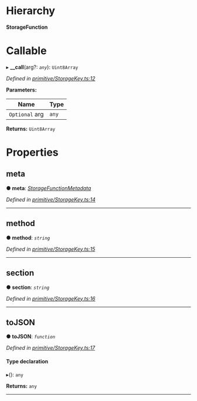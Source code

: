 

# Hierarchy

**StorageFunction**

# Callable
▸ **__call**(arg?: *`any`*): `Uint8Array`

*Defined in [primitive/StorageKey.ts:12](https://github.com/polkadot-js/api/blob/8cded2e/packages/types/src/primitive/StorageKey.ts#L12)*

**Parameters:**

| Name | Type |
| ------ | ------ |
| `Optional` arg | `any` |

**Returns:** `Uint8Array`

# Properties

<a id="meta"></a>

##  meta

**● meta**: *[StorageFunctionMetadata](../classes/_metadata_v0_modules_.storagefunctionmetadata.md)*

*Defined in [primitive/StorageKey.ts:14](https://github.com/polkadot-js/api/blob/8cded2e/packages/types/src/primitive/StorageKey.ts#L14)*

___
<a id="method"></a>

##  method

**● method**: *`string`*

*Defined in [primitive/StorageKey.ts:15](https://github.com/polkadot-js/api/blob/8cded2e/packages/types/src/primitive/StorageKey.ts#L15)*

___
<a id="section"></a>

##  section

**● section**: *`string`*

*Defined in [primitive/StorageKey.ts:16](https://github.com/polkadot-js/api/blob/8cded2e/packages/types/src/primitive/StorageKey.ts#L16)*

___
<a id="tojson"></a>

##  toJSON

**● toJSON**: *`function`*

*Defined in [primitive/StorageKey.ts:17](https://github.com/polkadot-js/api/blob/8cded2e/packages/types/src/primitive/StorageKey.ts#L17)*

#### Type declaration
▸(): `any`

**Returns:** `any`

___


